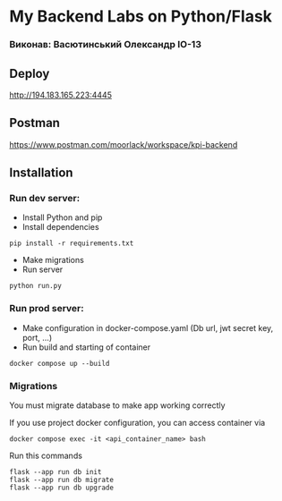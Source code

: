 # My Backend Labs on Python/Flask

### Виконав: Васютинський Олександр IO-13

## Deploy
http://194.183.165.223:4445

## Postman
https://www.postman.com/moorlack/workspace/kpi-backend

## Installation

### Run dev server:
 - Install Python and pip
 - Install dependencies
 ```shell
pip install -r requirements.txt
 ```
 - Make migrations
 - Run server
 ```shell  
python run.py
 ```

### Run prod server:
 - Make configuration in docker-compose.yaml (Db url, jwt secret key, port, ...)
 - Run build and starting of container
```shell
docker compose up --build
```

### Migrations
You must migrate database to make app working correctly

If you use project docker configuration, you can access container via 
```shell
docker compose exec -it <api_container_name> bash
```
Run this commands
```shell
flask --app run db init
flask --app run db migrate
flask --app run db upgrade
```